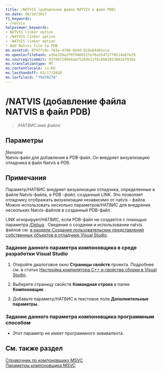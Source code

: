 ```yaml
---
title: /NATVIS (добавление файла NATVIS в файл PDB)
ms.date: 08/10/2017
f1_keywords:
- /natvis
helpviewer_keywords:
- NATVIS linker option
- /NATVIS linker option
- -NATVIS linker option
- Add Natvis file to PDB
ms.assetid: 8747fc0c-701a-4796-bb4d-818ab4465cca
ms.openlocfilehash: a16e320a2f8f946912fef6a354f27f6514a67e29
ms.sourcegitcommit: 63784729604aaf526de21f6c6b62813882af930a
ms.translationtype: MT
ms.contentlocale: ru-RU
ms.lasthandoff: 03/17/2020
ms.locfileid: "79439274"
---
```

# <a name="natvis-add-natvis-to-pdb"></a>/NATVIS (добавление файла NATVIS в файл PDB)

> /НАТВИС:*имя файла*

## <a name="parameters"></a>Параметры

*filename*<br/>
Natvis-файл для добавления в PDB-файл. Он внедряет визуализацию отладчика в файл Natvis в PDB.

## <a name="remarks"></a>Примечания

Параметр/НАТВИС внедряет визуализации отладчика, определенные в файле Natvis-файла, в PDB *-файл,* созданный LINK. Это позволяет отладчику отображать визуализации независимо от natvis – файла. Можно использовать несколько параметров/НАТВИС для внедрения нескольких Natvis-файлов в созданный PDB-файл.

LINK игнорирует/НАТВИС, если PDB-файл не создается с помощью параметра [/Debug](debug-generate-debug-info.md) . Сведения о создании и использовании natvis файлов см. [в разделе Создание пользовательских представлений собственных объектов в отладчике Visual Studio](/visualstudio/debugger/create-custom-views-of-native-objects).

### <a name="to-set-this-linker-option-in-the-visual-studio-development-environment"></a>Задание данного параметра компоновщика в среде разработки Visual Studio

1. Откройте диалоговое окно **Страницы свойств** проекта. Подробнее см. в статье [Настройка компилятора C++ и свойства сборки в Visual Studio](../working-with-project-properties.md).

1. Выберите страницу свойств **Командная строка** в папке **Компоновщик** .

1. Добавьте параметр/НАТВИС в текстовое поле **Дополнительные параметры** .

### <a name="to-set-this-linker-option-programmatically"></a>Задание данного параметра компоновщика программным способом

- Этот параметр не имеет программного эквивалента.

## <a name="see-also"></a>См. также раздел

[Справочник по компоновщику MSVC](linking.md)<br/>
[Параметры компоновщика MSVC](linker-options.md)
